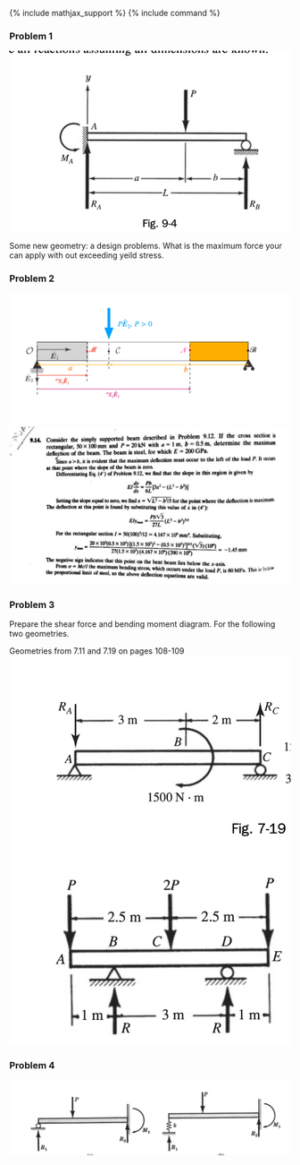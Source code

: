 {% include mathjax_support %}
{% include command %}


 ### Problem 1
![](2021-12-04-21-45-25.png)

Some new geometry: a design problems. What is the maximum force your can apply with out exceeding yeild stress. 

### Problem 2 

![](2021-12-04-21-48-39.png)
![](2021-12-04-21-48-04.png)


### Problem 3

Prepare the shear force and bending moment diagram. For the following two geometries. 

Geometries from 7.11 and 7.19 on pages 108-109
![](2021-12-04-21-53-21.png)
![](2021-12-04-21-53-36.png)


### Problem 4

![](2021-12-04-22-16-01.png)